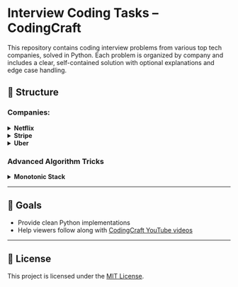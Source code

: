 # Interview Coding Tasks – CodingCraft

This repository contains coding interview problems from various top tech companies, solved in Python. Each problem is organized by company and includes a clear, self-contained solution with optional explanations and edge case handling.

## 📁 Structure

### Companies:
<details>
<summary><strong>Netflix</strong></summary>

- [contains_in_sorted_array.py](./netflix/contains_in_sorted_array.py)

</details>
<details>
<summary><strong>Stripe</strong></summary>

- [first-missing-positive.py](./stripe/first-missing-positive.py)

</details>
<details>
<summary><strong>Uber</strong></summary>

- [product-of-array-except-self.py](./uber/product-of-array-except-self.py)

</details>

### Advanced Algorithm Tricks
<details>
<summary><strong>Monotonic Stack</strong></summary>

- Daily Temperatures (LeetCode 739): [daily_temperatures.py](./monotonic-stack/daily_temperatures.py)

</details>

---

## 🎯 Goals
- Provide clean Python implementations
- Help viewers follow along with [CodingCraft YouTube videos](https://www.youtube.com/@CodingCraftChannel)

---

## 📝 License

This project is licensed under the [MIT License](./LICENSE).
